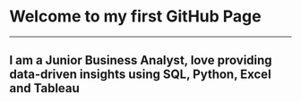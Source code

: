 # Welcome to my first GitHub Page

---
I am a Junior Business Analyst, love providing data-driven insights using 
SQL, Python, Excel and Tableau 
---
